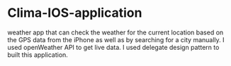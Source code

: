 # Clima-IOS-application
weather app that can check the weather for the current location based on the GPS data from the iPhone as well as by searching for a city manually.
I used openWeather API to get live data. 
I used delegate design pattern to built this application.
